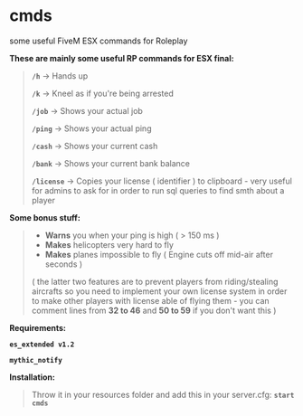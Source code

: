 # cmds
some useful FiveM ESX commands for Roleplay

**These are mainly some useful RP commands for ESX final:**

>**`/h`** → Hands up
>
>**`/k`** → Kneel as if you're being arrested
>
>**`/job`** → Shows your actual job
>
>**`/ping`** →  Shows your actual ping
>
>**`/cash`** →  Shows your current cash
>
>**`/bank`** →  Shows your current bank balance
>
>**`/license`** →  Copies your license ( identifier ) to clipboard - very useful for admins to ask for in order to run sql queries to find smth about a player

**Some bonus stuff:**
> * **Warns** you when your ping is high ( > 150 ms )
> * **Makes** helicopters very hard to fly
> * **Makes** planes impossible to fly ( Engine cuts off mid-air after seconds )
>
>( the latter two features are to prevent players from riding/stealing aircrafts so you need to implement your own license system in order to make other players with license able of flying them - you can comment lines from **32 to 46** and **50 to 59** if you don't want this )

**Requirements:**

**`es_extended v1.2`**

**`mythic_notify`**

**Installation:**
>Throw it in your resources folder and add this in your server.cfg:
**`start cmds`**
